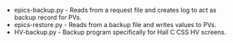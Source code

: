   - epics-backup.py - Reads from a request file and creates log to act as backup record for PVs.
  - epics-restore.py - Reads from a backup file and writes values to PVs.
  - HV-backup.py - Backup program specifically for Hall C CSS HV screens.

